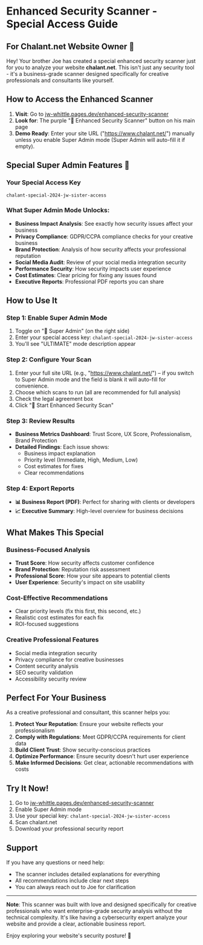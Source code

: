 # Enhanced Security Scanner - Special Access Guide

## For Chalant.net Website Owner 👋

Hey! Your brother Joe has created a special enhanced security scanner just for you to analyze your website **chalant.net**. This isn't just any security tool - it's a business-grade scanner designed specifically for creative professionals and consultants like yourself.

## How to Access the Enhanced Scanner

1. **Visit**: Go to [jw-whittle.pages.dev/enhanced-security-scanner](https://jw-whittle.pages.dev/enhanced-security-scanner)
2. **Look for**: The purple "🚀 Enhanced Security Scanner" button on his main page
3. **Demo Ready**: Enter your site URL ("https://www.chalant.net/") manually unless you enable Super Admin mode (Super Admin will auto-fill it if empty).

## Special Super Admin Features 🌟

### Your Special Access Key
```
chalant-special-2024-jw-sister-access
```

### What Super Admin Mode Unlocks:
- **Business Impact Analysis**: See exactly how security issues affect your business
- **Privacy Compliance**: GDPR/CCPA compliance checks for your creative business
- **Brand Protection**: Analysis of how security affects your professional reputation
- **Social Media Audit**: Review of your social media integration security
- **Performance Security**: How security impacts user experience
- **Cost Estimates**: Clear pricing for fixing any issues found
- **Executive Reports**: Professional PDF reports you can share

## How to Use It

### Step 1: Enable Super Admin Mode
1. Toggle on "🔐 Super Admin" (on the right side)
2. Enter your special access key: `chalant-special-2024-jw-sister-access`
3. You'll see "ULTIMATE" mode description appear

### Step 2: Configure Your Scan
1. Enter your full site URL (e.g., "https://www.chalant.net/") – if you switch to Super Admin mode and the field is blank it will auto-fill for convenience.
2. Choose which scans to run (all are recommended for full analysis)
3. Check the legal agreement box
4. Click "🚀 Start Enhanced Security Scan"

### Step 3: Review Results
- **Business Metrics Dashboard**: Trust Score, UX Score, Professionalism, Brand Protection
- **Detailed Findings**: Each issue shows:
  - Business impact explanation
  - Priority level (Immediate, High, Medium, Low)
  - Cost estimates for fixes
  - Clear recommendations

### Step 4: Export Reports
- **📊 Business Report (PDF)**: Perfect for sharing with clients or developers
- **📈 Executive Summary**: High-level overview for business decisions

## What Makes This Special

### Business-Focused Analysis
- **Trust Score**: How security affects customer confidence
- **Brand Protection**: Reputation risk assessment
- **Professional Score**: How your site appears to potential clients
- **User Experience**: Security's impact on site usability

### Cost-Effective Recommendations
- Clear priority levels (fix this first, this second, etc.)
- Realistic cost estimates for each fix
- ROI-focused suggestions

### Creative Professional Features
- Social media integration security
- Privacy compliance for creative businesses
- Content security analysis
- SEO security validation
- Accessibility security review

## Perfect For Your Business

As a creative professional and consultant, this scanner helps you:
1. **Protect Your Reputation**: Ensure your website reflects your professionalism
2. **Comply with Regulations**: Meet GDPR/CCPA requirements for client data
3. **Build Client Trust**: Show security-conscious practices
4. **Optimize Performance**: Ensure security doesn't hurt user experience
5. **Make Informed Decisions**: Get clear, actionable recommendations with costs

## Try It Now!

1. Go to [jw-whittle.pages.dev/enhanced-security-scanner](https://jw-whittle.pages.dev/enhanced-security-scanner)
2. Enable Super Admin mode
3. Use your special key: `chalant-special-2024-jw-sister-access`
4. Scan chalant.net
5. Download your professional security report

## Support

If you have any questions or need help:
- The scanner includes detailed explanations for everything
- All recommendations include clear next steps
- You can always reach out to Joe for clarification

---

**Note**: This scanner was built with love and designed specifically for creative professionals who want enterprise-grade security analysis without the technical complexity. It's like having a cybersecurity expert analyze your website and provide a clear, actionable business report.

Enjoy exploring your website's security posture! 🚀
